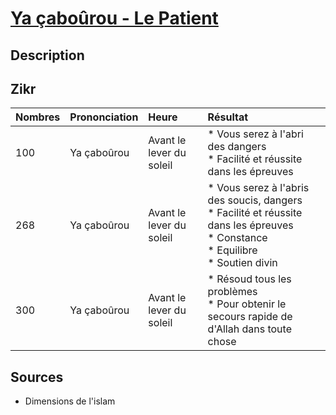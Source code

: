 # [Ya çaboûrou - Le Patient](../readme.md)

## Description

## Zikr

| Nombres | Prononciation | Heure | Résultat |
| :-- | :-- | :-- | :-- |
| 100 | Ya çaboûrou | Avant le lever du soleil | * Vous serez à l'abri des dangers <br> * Facilité et réussite dans les épreuves  |
| 268 | Ya çaboûrou | Avant le lever du soleil | * Vous serez à l'abris des soucis, dangers <br> * Facilité et réussite dans les épreuves <br> * Constance <br> * Equilibre <br> * Soutien divin |
| 300 | Ya çaboûrou | Avant le lever du soleil | * Résoud tous les problèmes <br> * Pour obtenir le secours rapide de d'Allah dans toute chose |

## Sources

* Dimensions de l'islam 
